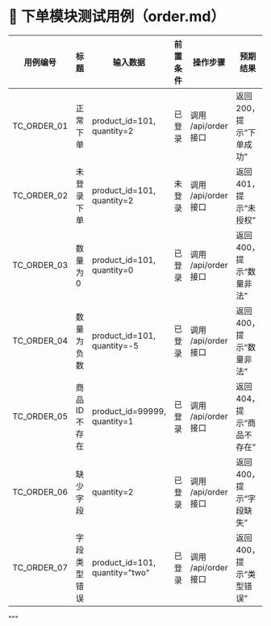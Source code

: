# 🛒 下单模块测试用例（order.md）

| 用例编号       | 标题           | 输入数据                                   | 前置条件    | 操作步骤              | 预期结果                     |
|----------------|----------------|--------------------------------------------|-------------|-----------------------|------------------------------|
| TC_ORDER_01    | 正常下单       | product_id=101, quantity=2                 | 已登录      | 调用 /api/order 接口  | 返回 200，提示“下单成功”     |
| TC_ORDER_02    | 未登录下单     | product_id=101, quantity=2                 | 未登录      | 调用 /api/order 接口  | 返回 401，提示“未授权”       |
| TC_ORDER_03    | 数量为 0       | product_id=101, quantity=0                 | 已登录      | 调用 /api/order 接口  | 返回 400，提示“数量非法”     |
| TC_ORDER_04    | 数量为负数     | product_id=101, quantity=-5                | 已登录      | 调用 /api/order 接口  | 返回 400，提示“数量非法”     |
| TC_ORDER_05    | 商品 ID 不存在 | product_id=99999, quantity=1               | 已登录      | 调用 /api/order 接口  | 返回 404，提示“商品不存在”   |
| TC_ORDER_06    | 缺少字段       | quantity=2                                 | 已登录      | 调用 /api/order 接口  | 返回 400，提示“字段缺失”     |
| TC_ORDER_07    | 字段类型错误   | product_id=101, quantity="two"             | 已登录      | 调用 /api/order 接口  | 返回 400，提示“类型错误”     |
"""
